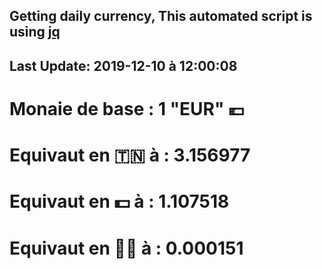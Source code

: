 ## Getting daily currency, This automated script is using [jq](https://stedolan.github.io/jq/)
## Last Update:  2019-12-10 à 12:00:08
 # Monaie de base : 1 "EUR" 💶 
 # Equivaut en 🇹🇳 à :  3.156977 
 # Equivaut en 💵 à : 1.107518
 # Equivaut en 🐱‍💻 à :  0.000151
